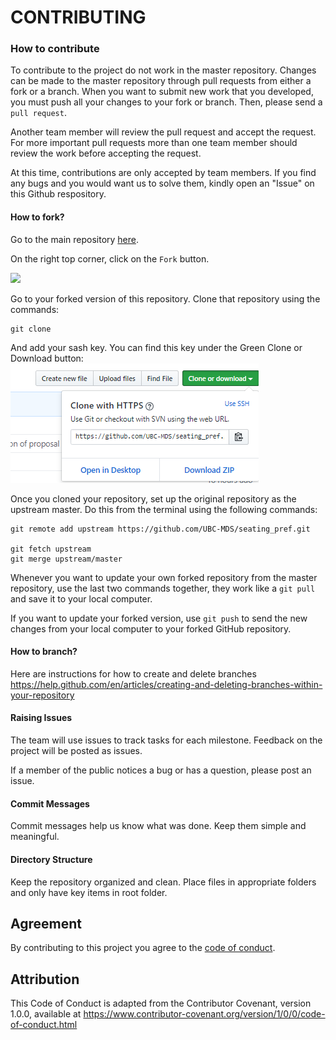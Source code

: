 # CONTRIBUTING


### How to contribute

 To contribute to the project do not work in the master repository. Changes can be made to the master repository through pull requests from either a fork or a branch. When you want to submit new work that you developed, you must push all your changes to your fork or branch. Then, please send a `pull request`.

 Another team member will review the pull request and accept the request. For more important pull requests more than one team member should review the work before accepting the request.

At this time, contributions are only accepted by team members. If you find any bugs and you would want us to solve them, kindly open an "Issue" on this Github respository.

#### How to fork?
Go to the main repository [here](https://github.com/UBC-MDS/seating_pref).

On the right top corner, click on the `Fork` button.

![](img/01_Fork.png)

Go to your forked version of this repository.
Clone that repository using the commands:

```
git clone
```
And add your sash key.
You can find this key under the Green Clone or Download button:
![](img/02_Key.png)

Once you cloned your repository, set up the original repository as the upstream master. Do this from the terminal using the following commands:

```
git remote add upstream https://github.com/UBC-MDS/seating_pref.git

git fetch upstream
git merge upstream/master
```

Whenever you want to update your own forked repository from the master repository, use the last two commands together, they work like a `git pull` and save it to your local computer.

If you want to update your forked version, use `git push` to send the new changes from your local computer to your forked GitHub repository.


#### How to branch?
Here are instructions for how to create and delete branches https://help.github.com/en/articles/creating-and-deleting-branches-within-your-repository

#### Raising Issues
The team will use issues to track tasks for each milestone. Feedback on the project will be posted as issues.

If a member of the public notices a bug or has a question, please post an issue.

#### Commit Messages
Commit messages help us know what was done. Keep them simple and meaningful.

#### Directory Structure
Keep the repository organized and clean. Place files in appropriate folders and only have key items in root folder.

## Agreement
By contributing to this project you agree to the [code of conduct](CONDUCT.md).

## Attribution

This Code of Conduct is adapted from the Contributor Covenant, version 1.0.0, available at https://www.contributor-covenant.org/version/1/0/0/code-of-conduct.html
